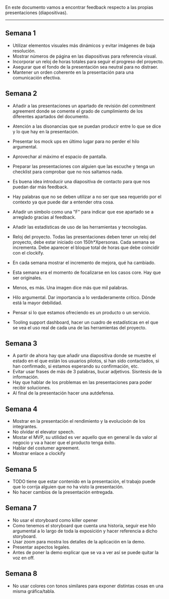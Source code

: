 En este documento vamos a encontrar feedback respecto a las propias presentaciones (diapositivas).

---

## Semana 1

- Utilizar elementos visuales más dinámicos y evitar imágenes de baja resolución.
- Mostrar números de página en las diapositivas para referencia visual.
- Incorporar un reloj de horas totales para seguir el progreso del proyecto.
- Asegurar que el fondo de la presentación sea neutral para no distraer.
- Mantener un orden coherente en la presentación para una comunicación efectiva.

## Semana 2

- Añadir a las presentaciones un apartado de revisión del commitment agreement donde se comente el grado de cumplimiento de los diferentes apartados del documento.

- Atención a las disonancias que se puedan producir entre lo que se dice y lo que hay en la presentación.

- Presentar los mock ups en último lugar para no perder el hilo argumental.

- Aprovechar al máximo el espacio de pantalla.

- Preparar las presentaciones con alguien que las escuche y tenga un checklist para comprobar que no nos saltamos nada.

- Es buena idea introducir una diapositiva de contacto para que nos puedan dar más feedback.

- Hay palabras que no se deben utilizar a no ser que sea requerido por el contexto ya que puede dar a entender otra cosa.

- Añadir un simbolo como una "F" para indicar que ese apartado se a arreglado gracias al feedback.
- Añadir las estadísticas de uso de las herramientas y tecnologías.
- Reloj del proyecto. Todas las presentaciones deben tener un reloj del proyecto, debe estar iniciado con 150h\*Xpersonas. Cada semana se incrementa. Debe aparecer el bloque total de horas que debe coincidir con el clockify.
- En cada semana mostrar el incremento de mejora, qué ha cambiado.
- Esta semana era el momento de focalizarse en los casos core. Hay que ser originales.
- Menos, es más. Una imagen dice más que mil palabras.
- Hilo argumental. Dar importancia a lo verdaderamente crítico. Dónde está la mayor debilidad.
- Pensar si lo que estamos ofreciendo es un producto o un servicio.
- Tooling support dashboard, hacer un cuadro de estadísticas en el que se vea el uso real de cada una de las herramientas del proyecto.

## Semana 3

- A partir de ahora hay que añadir una diapositiva donde se muestre el estado en el que están los usuarios pilotos, si han sido contactados, si han confirmado, si estamos esperando su confirmación, etc.
- Evitar usar frases de más de 3 palabras, bucar adjetivos. Sisntesis de la información.
- Hay que hablar de los problemas en las presentaciones para poder recibir soluciones.
- Al final de la presentación hacer una autdefensa.

## Semana 4

- Mostrar en la presentación el rendimiento y la evolucioón de los integrantes.
- No olvidar el elevator speech.
- Mostar el MVP, su utilidad es ver aquello que en general le da valor al negocio y va a hacer que el producto tenga éxito.
- Hablar del costumer agreement.
- Mostrar enlace a clockify

## Semana 5

- TODO tiene que estar contenido en la presentación, el trabajo puede que lo corrija alguien que no ha visto la presentación.
- No hacer cambios de la presentación entregada.

## Semana 7

- No usar el storyboard como killer opener
- Como tenemos el storyboard que cuenta una historia, seguir ese hilo argumental a lo largo de toda la exposición y hacer referencia a dicho storyboard.
- Usar zoom para mostra los detalles de la aplicación en la demo.
- Presentar aspectos legales.
- Antes de poner la demo explicar que se va a ver así se puede quitar la voz en off.

## Semana 8

- No usar colores con tonos similares para exponer distintas cosas en una misma gráfica/tabla.
